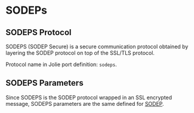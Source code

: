 # SODEPs

## SODEPS Protocol

SODEPS \(SODEP Secure\) is a secure communication protocol obtained by layering the SODEP protocol on top of the SSL/TLS protocol.

Protocol name in Jolie port definition: `sodeps`.

## SODEPS Parameters

Since SODEPS is the SODEP protocol wrapped in an SSL encrypted message, SODEPS parameters are the same defined for [SODEP](../ssl/sodeps.md).
